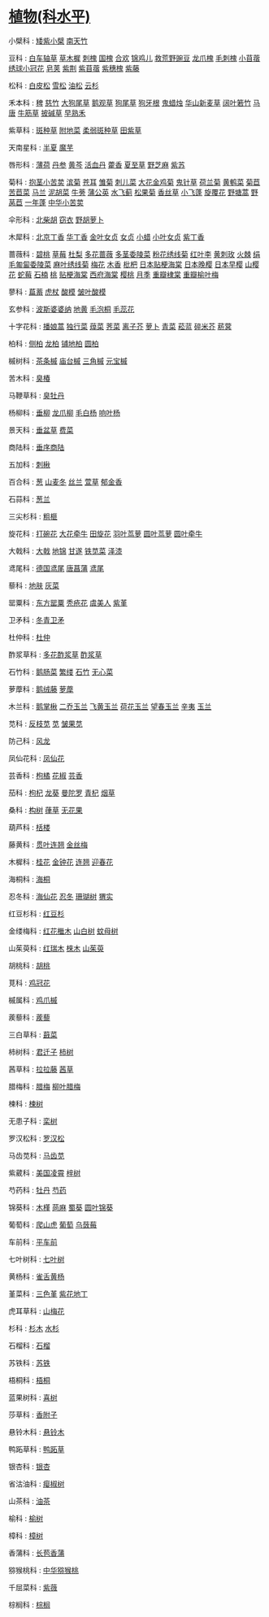 # [植物(科水平)](#family)

  小檗科 :  [矮紫小檗](#矮紫小檗)  [南天竹](#南天竹) 

 豆科 :  [白车轴草](#白车轴草)  [草木樨](#草木樨)  [刺槐](#刺槐)  [国槐](#国槐)  [合欢](#合欢)  [锦鸡儿](#锦鸡儿)  [救荒野豌豆](#救荒野豌豆)  [龙爪槐](#龙爪槐)  [毛刺槐](#毛刺槐)  [小苜蓿](#小苜蓿)  [绣球小冠花](#绣球小冠花)  [皂荚](#皂荚)  [紫荆](#紫荆)  [紫苜蓿](#紫苜蓿)  [紫穗槐](#紫穗槐)  [紫藤](#紫藤) 

 松科 :  [白皮松](#白皮松)  [雪松](#雪松)  [油松](#油松)  [云杉](#云杉) 

 禾本科 :  [稗](#稗)  [慈竹](#慈竹)  [大狗尾草](#大狗尾草)  [鹅观草](#鹅观草)  [狗尾草](#狗尾草)  [狗牙根](#狗牙根)  [鬼蜡烛](#鬼蜡烛)  [华山新麦草](#华山新麦草)  [阔叶箬竹](#阔叶箬竹)  [马唐](#马唐)  [牛筋草](#牛筋草)  [披碱草](#披碱草)  [早熟禾](#早熟禾) 

 紫草科 :  [斑种草](#斑种草)  [附地菜](#附地菜)  [柔弱斑种草](#柔弱斑种草)  [田紫草](#田紫草) 

 天南星科 :  [半夏](#半夏)  [魔芋](#魔芋) 

 唇形科 :  [薄荷](#薄荷)  [丹参](#丹参)  [黄芩](#黄芩)  [活血丹](#活血丹)  [藿香](#藿香)  [夏至草](#夏至草)  [野芝麻](#野芝麻)  [紫苏](#紫苏) 

 菊科 :  [抱茎小苦荬](#抱茎小苦荬)  [滨菊](#滨菊)  [苍耳](#苍耳)  [雏菊](#雏菊)  [刺儿菜](#刺儿菜)  [大花金鸡菊](#大花金鸡菊)  [鬼针草](#鬼针草)  [荷兰菊](#荷兰菊)  [黄鹌菜](#黄鹌菜)  [菊苣](#菊苣)  [苦苣菜](#苦苣菜)  [马兰](#马兰)  [泥胡菜](#泥胡菜)  [牛蒡](#牛蒡)  [蒲公英](#蒲公英)  [水飞蓟](#水飞蓟)  [松果菊](#松果菊)  [香丝草](#香丝草)  [小飞蓬](#小飞蓬)  [旋覆花](#旋覆花)  [野塘蒿](#野塘蒿)  [野莴苣](#野莴苣)  [一年蓬](#一年蓬)  [中华小苦荬](#中华小苦荬) 

 伞形科 :  [北柴胡](#北柴胡)  [窃衣](#窃衣)  [野胡萝卜](#野胡萝卜) 

 木犀科 :  [北京丁香](#北京丁香)  [华丁香](#华丁香)  [金叶女贞](#金叶女贞)  [女贞](#女贞)  [小蜡](#小蜡)  [小叶女贞](#小叶女贞)  [紫丁香](#紫丁香) 

 蔷薇科 :  [碧桃](#碧桃)  [草莓](#草莓)  [杜梨](#杜梨)  [多花蔷薇](#多花蔷薇)  [多茎委陵菜](#多茎委陵菜)  [粉花绣线菊](#粉花绣线菊)  [红叶李](#红叶李)  [黄刺玫](#黄刺玫)  [火棘](#火棘)  [绢毛匍匐委陵菜](#绢毛匍匐委陵菜)  [麻叶绣线菊](#麻叶绣线菊)  [梅花](#梅花)  [木香](#木香)  [枇杷](#枇杷)  [日本贴梗海棠](#日本贴梗海棠)  [日本晚樱](#日本晚樱)  [日本早樱](#日本早樱)  [山樱花](#山樱花)  [蛇莓](#蛇莓)  [石楠](#石楠)  [桃](#桃)  [贴梗海棠](#贴梗海棠)  [西府海棠](#西府海棠)  [樱桃](#樱桃)  [月季](#月季)  [重瓣棣棠](#重瓣棣棠)  [重瓣榆叶梅](#重瓣榆叶梅) 

 蓼科 :  [萹蓄](#萹蓄)  [虎杖](#虎杖)  [酸模](#酸模)  [皱叶酸模](#皱叶酸模) 

 玄参科 :  [波斯婆婆纳](#波斯婆婆纳)  [地黄](#地黄)  [毛泡桐](#毛泡桐)  [毛蕊花](#毛蕊花) 

 十字花科 :  [播娘蒿](#播娘蒿)  [独行菜](#独行菜)  [蔊菜](#蔊菜)  [荠菜](#荠菜)  [离子芥](#离子芥)  [萝卜](#萝卜)  [青菜](#青菜)  [菘蓝](#菘蓝)  [碎米芥](#碎米芥)  [菥蓂](#菥蓂) 

 柏科 :  [侧柏](#侧柏)  [龙柏](#龙柏)  [铺地柏](#铺地柏)  [圆柏](#圆柏) 

 槭树科 :  [茶条槭](#茶条槭)  [庙台槭](#庙台槭)  [三角槭](#三角槭)  [元宝槭](#元宝槭) 

 苦木科 :  [臭椿](#臭椿) 

 马鞭草科 :  [臭牡丹](#臭牡丹) 

 杨柳科 :  [垂柳](#垂柳)  [龙爪柳](#龙爪柳)  [毛白杨](#毛白杨)  [响叶杨](#响叶杨) 

 景天科 :  [垂盆草](#垂盆草)  [费菜](#费菜) 

 商陆科 :  [垂序商陆](#垂序商陆) 

 五加科 :  [刺楸](#刺楸) 

 百合科 :  [葱](#葱)  [山麦冬](#山麦冬)  [丝兰](#丝兰)  [萱草](#萱草)  [郁金香](#郁金香) 

 石蒜科 :  [葱兰](#葱兰) 

 三尖杉科 :  [粗榧](#粗榧) 

 旋花科 :  [打碗花](#打碗花)  [大花牵牛](#大花牵牛)  [田旋花](#田旋花)  [羽叶茑萝](#羽叶茑萝)  [圆叶茑萝](#圆叶茑萝)  [圆叶牵牛](#圆叶牵牛) 

 大戟科 :  [大戟](#大戟)  [地锦](#地锦)  [甘遂](#甘遂)  [铁苋菜](#铁苋菜)  [泽漆](#泽漆) 

 鸢尾科 :  [德国鸢尾](#德国鸢尾)  [唐菖蒲](#唐菖蒲)  [鸢尾](#鸢尾) 

 藜科 :  [地肤](#地肤)  [灰菜](#灰菜) 

 罂粟科 :  [东方罂粟](#东方罂粟)  [秃疮花](#秃疮花)  [虞美人](#虞美人)  [紫堇](#紫堇) 

 卫矛科 :  [冬青卫矛](#冬青卫矛) 

 杜仲科 :  [杜仲](#杜仲) 

 酢浆草科 :  [多花酢浆草](#多花酢浆草)  [酢浆草](#酢浆草) 

 石竹科 :  [鹅肠菜](#鹅肠菜)  [繁缕](#繁缕)  [石竹](#石竹)  [无心菜](#无心菜) 

 萝藦科 :  [鹅绒藤](#鹅绒藤)  [萝藦](#萝藦) 

 木兰科 :  [鹅掌楸](#鹅掌楸)  [二乔玉兰](#二乔玉兰)  [飞黄玉兰](#飞黄玉兰)  [荷花玉兰](#荷花玉兰)  [望春玉兰](#望春玉兰)  [辛夷](#辛夷)  [玉兰](#玉兰) 

 苋科 :  [反枝苋](#反枝苋)  [苋](#苋)  [皱果苋](#皱果苋) 

 防己科 :  [风龙](#风龙) 

 凤仙花科 :  [凤仙花](#凤仙花) 

 芸香科 :  [枸橘](#枸橘)  [花椒](#花椒)  [芸香](#芸香) 

 茄科 :  [枸杞](#枸杞)  [龙葵](#龙葵)  [曼陀罗](#曼陀罗)  [青杞](#青杞)  [烟草](#烟草) 

 桑科 :  [构树](#构树)  [葎草](#葎草)  [无花果](#无花果) 

 葫芦科 :  [栝楼](#栝楼) 

 藤黄科 :  [贯叶连翘](#贯叶连翘)  [金丝梅](#金丝梅) 

 木樨科 :  [桂花](#桂花)  [金钟花](#金钟花)  [连翘](#连翘)  [迎春花](#迎春花) 

 海桐科 :  [海桐](#海桐) 

 忍冬科 :  [海仙花](#海仙花)  [忍冬](#忍冬)  [珊瑚树](#珊瑚树)  [猬实](#猬实) 

 红豆杉科 :  [红豆杉](#红豆杉) 

 金缕梅科 :  [红花檵木](#红花檵木)  [山白树](#山白树)  [蚊母树](#蚊母树) 

 山茱萸科 :  [红瑞木](#红瑞木)  [棶木](#棶木)  [山茱萸](#山茱萸) 

 胡桃科 :  [胡桃](#胡桃) 

 莧科 :  [鸡冠花](#鸡冠花) 

 槭属科 :  [鸡爪槭](#鸡爪槭) 

 蒺藜科 :  [蒺藜](#蒺藜) 

 三白草科 :  [蕺菜](#蕺菜) 

 柿树科 :  [君迁子](#君迁子)  [柿树](#柿树) 

 茜草科 :  [拉拉藤](#拉拉藤)  [茜草](#茜草) 

 腊梅科 :  [腊梅](#腊梅)  [柳叶腊梅](#柳叶腊梅) 

 楝科 :  [楝树](#楝树) 

 无患子科 :  [栾树](#栾树) 

 罗汉松科 :  [罗汉松](#罗汉松) 

 马齿苋科 :  [马齿苋](#马齿苋) 

 紫葳科 :  [美国凌霄](#美国凌霄)  [梓树](#梓树) 

 芍药科 :  [牡丹](#牡丹)  [芍药](#芍药) 

 锦葵科 :  [木槿](#木槿)  [苘麻](#苘麻)  [蜀葵](#蜀葵)  [圆叶锦葵](#圆叶锦葵) 

 葡萄科 :  [爬山虎](#爬山虎)  [葡萄](#葡萄)  [乌蔹莓](#乌蔹莓) 

 车前科 :  [平车前](#平车前) 

 七叶树科 :  [七叶树](#七叶树) 

 黄杨科 :  [雀舌黄杨](#雀舌黄杨) 

 堇菜科 :  [三色堇](#三色堇)  [紫花地丁](#紫花地丁) 

 虎耳草科 :  [山梅花](#山梅花) 

 杉科 :  [杉木](#杉木)  [水杉](#水杉) 

 石榴科 :  [石榴](#石榴) 

 苏铁科 :  [苏铁](#苏铁) 

 梧桐科 :  [梧桐](#梧桐) 

 蓝果树科 :  [喜树](#喜树) 

 莎草科 :  [香附子](#香附子) 

 悬铃木科 :  [悬铃木](#悬铃木) 

 鸭跖草科 :  [鸭跖草](#鸭跖草) 

 银杏科 :  [银杏](#银杏) 

 省沽油科 :  [瘿椒树](#瘿椒树) 

 山茶科 :  [油茶](#油茶) 

 榆科 :  [榆树](#榆树) 

 樟科 :  [樟树](#樟树) 

 香蒲科 :  [长苞香蒲](#长苞香蒲) 

 猕猴桃科 :  [中华猕猴桃](#中华猕猴桃) 

 千屈菜科 :  [紫薇](#紫薇) 

 棕榈科 :  [棕榈](#棕榈) 


